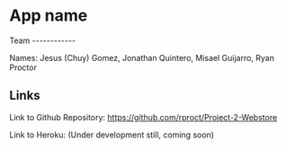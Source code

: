# App name

Team ------------

Names: Jesus (Chuy) Gomez, Jonathan Quintero, Misael Guijarro, Ryan Proctor

## Links
Link to Github Repository: 
https://github.com/rproct/Project-2-Webstore

Link to Heroku:
(Under development still, coming soon)